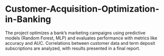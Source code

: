 # Customer-Acquisition-Optimization-in-Banking
The project optimizes a bank’s marketing campaigns using predictive models (Random Forest, MLP) and evaluates performance with metrics like accuracy and AUC. Correlations between customer data and term deposit subscriptions are analyzed, with results presented in a final report.
